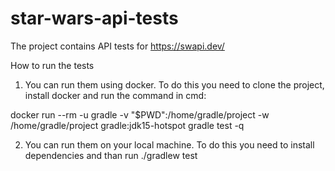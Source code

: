 # star-wars-api-tests

The project contains API tests for https://swapi.dev/

How to run the tests
1. You can run them using docker. 
To do this you need to clone the project, install docker and run the command in cmd:

docker run --rm -u gradle -v "$PWD":/home/gradle/project -w /home/gradle/project gradle:jdk15-hotspot gradle test -q

2. You can run them on your local machine. 
To do this you need to install dependencies and than run 
./gradlew test
